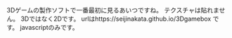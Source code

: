 3Dゲームの製作ソフトで一番最初に見るあいつですね。
テクスチャは貼れません。
3Dではなく2Dです。
urlはhttps://seijinakata.github.io/3Dgamebox
です。
javascriptのみです。
